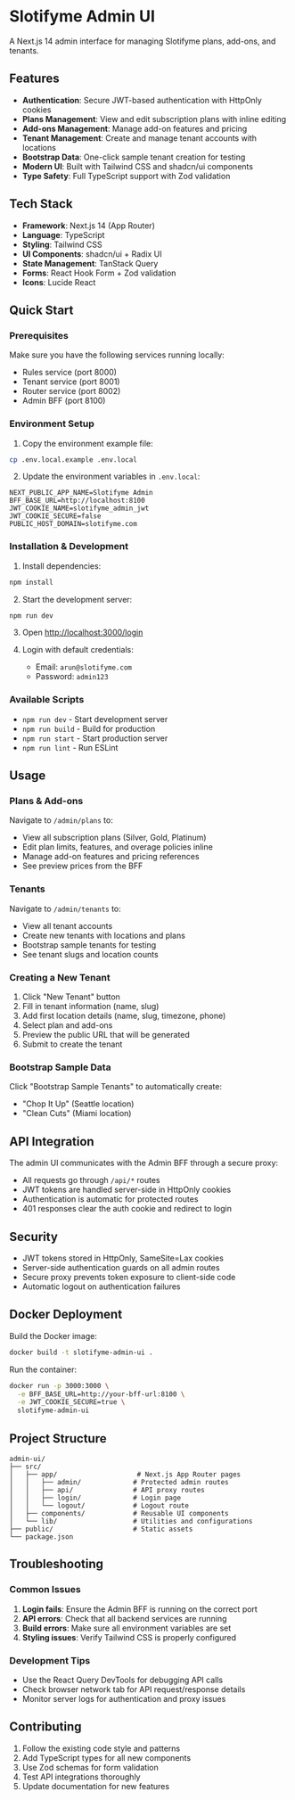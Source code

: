 # Slotifyme Admin UI

A Next.js 14 admin interface for managing Slotifyme plans, add-ons, and tenants.

## Features

- **Authentication**: Secure JWT-based authentication with HttpOnly cookies
- **Plans Management**: View and edit subscription plans with inline editing
- **Add-ons Management**: Manage add-on features and pricing
- **Tenant Management**: Create and manage tenant accounts with locations
- **Bootstrap Data**: One-click sample tenant creation for testing
- **Modern UI**: Built with Tailwind CSS and shadcn/ui components
- **Type Safety**: Full TypeScript support with Zod validation

## Tech Stack

- **Framework**: Next.js 14 (App Router)
- **Language**: TypeScript
- **Styling**: Tailwind CSS
- **UI Components**: shadcn/ui + Radix UI
- **State Management**: TanStack Query
- **Forms**: React Hook Form + Zod validation
- **Icons**: Lucide React

## Quick Start

### Prerequisites

Make sure you have the following services running locally:

- Rules service (port 8000)
- Tenant service (port 8001)
- Router service (port 8002)
- Admin BFF (port 8100)

### Environment Setup

1. Copy the environment example file:

```bash
cp .env.local.example .env.local
```

2. Update the environment variables in `.env.local`:

```env
NEXT_PUBLIC_APP_NAME=Slotifyme Admin
BFF_BASE_URL=http://localhost:8100
JWT_COOKIE_NAME=slotifyme_admin_jwt
JWT_COOKIE_SECURE=false
PUBLIC_HOST_DOMAIN=slotifyme.com
```

### Installation & Development

1. Install dependencies:

```bash
npm install
```

2. Start the development server:

```bash
npm run dev
```

3. Open [http://localhost:3000/login](http://localhost:3000/login)

4. Login with default credentials:
   - Email: `arun@slotifyme.com`
   - Password: `admin123`

### Available Scripts

- `npm run dev` - Start development server
- `npm run build` - Build for production
- `npm run start` - Start production server
- `npm run lint` - Run ESLint

## Usage

### Plans & Add-ons

Navigate to `/admin/plans` to:

- View all subscription plans (Silver, Gold, Platinum)
- Edit plan limits, features, and overage policies inline
- Manage add-on features and pricing references
- See preview prices from the BFF

### Tenants

Navigate to `/admin/tenants` to:

- View all tenant accounts
- Create new tenants with locations and plans
- Bootstrap sample tenants for testing
- See tenant slugs and location counts

### Creating a New Tenant

1. Click "New Tenant" button
2. Fill in tenant information (name, slug)
3. Add first location details (name, slug, timezone, phone)
4. Select plan and add-ons
5. Preview the public URL that will be generated
6. Submit to create the tenant

### Bootstrap Sample Data

Click "Bootstrap Sample Tenants" to automatically create:

- "Chop It Up" (Seattle location)
- "Clean Cuts" (Miami location)

## API Integration

The admin UI communicates with the Admin BFF through a secure proxy:

- All requests go through `/api/*` routes
- JWT tokens are handled server-side in HttpOnly cookies
- Authentication is automatic for protected routes
- 401 responses clear the auth cookie and redirect to login

## Security

- JWT tokens stored in HttpOnly, SameSite=Lax cookies
- Server-side authentication guards on all admin routes
- Secure proxy prevents token exposure to client-side code
- Automatic logout on authentication failures

## Docker Deployment

Build the Docker image:

```bash
docker build -t slotifyme-admin-ui .
```

Run the container:

```bash
docker run -p 3000:3000 \
  -e BFF_BASE_URL=http://your-bff-url:8100 \
  -e JWT_COOKIE_SECURE=true \
  slotifyme-admin-ui
```

## Project Structure

```
admin-ui/
├── src/
│   ├── app/                    # Next.js App Router pages
│   │   ├── admin/             # Protected admin routes
│   │   ├── api/               # API proxy routes
│   │   ├── login/             # Login page
│   │   └── logout/            # Logout route
│   ├── components/            # Reusable UI components
│   └── lib/                   # Utilities and configurations
├── public/                    # Static assets
└── package.json
```

## Troubleshooting

### Common Issues

1. **Login fails**: Ensure the Admin BFF is running on the correct port
2. **API errors**: Check that all backend services are running
3. **Build errors**: Make sure all environment variables are set
4. **Styling issues**: Verify Tailwind CSS is properly configured

### Development Tips

- Use the React Query DevTools for debugging API calls
- Check browser network tab for API request/response details
- Monitor server logs for authentication and proxy issues

## Contributing

1. Follow the existing code style and patterns
2. Add TypeScript types for all new components
3. Use Zod schemas for form validation
4. Test API integrations thoroughly
5. Update documentation for new features
